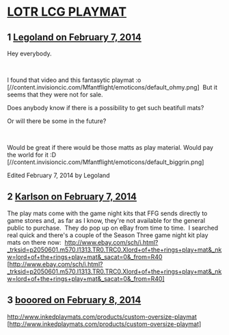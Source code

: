 # [LOTR LCG PLAYMAT](https://community.fantasyflightgames.com/topic/98727-lotr-lcg-playmat/)

## 1 [Legoland on February 7, 2014](https://community.fantasyflightgames.com/topic/98727-lotr-lcg-playmat/?do=findComment&comment=977378)

Hey everybody.

 

I found that video and this fantasytic playmat :o [//content.invisioncic.com/Mfantflight/emoticons/default_ohmy.png]  But it seems that they were not for sale.

Does anybody know if there is a possibility to get such beatifull mats?

Or will there be some in the future?

 

Would be great if there would be those matts as play material. Would pay the world for it :D [//content.invisioncic.com/Mfantflight/emoticons/default_biggrin.png]

Edited February 7, 2014 by Legoland

## 2 [Karlson on February 7, 2014](https://community.fantasyflightgames.com/topic/98727-lotr-lcg-playmat/?do=findComment&comment=977454)

The play mats come with the game night kits that FFG sends directly to game stores and, as far as I know, they're not available for the general public to purchase.  They do pop up on eBay from time to time.  I searched real quick and there's a couple of the Season Three game night kit play mats on there now:  http://www.ebay.com/sch/i.html?_trksid=p2050601.m570.l1313.TR0.TRC0.Xlord+of+the+rings+play+mat&_nkw=lord+of+the+rings+play+mat&_sacat=0&_from=R40 [http://www.ebay.com/sch/i.html?_trksid=p2050601.m570.l1313.TR0.TRC0.Xlord+of+the+rings+play+mat&_nkw=lord+of+the+rings+play+mat&_sacat=0&_from=R40]

## 3 [booored on February 8, 2014](https://community.fantasyflightgames.com/topic/98727-lotr-lcg-playmat/?do=findComment&comment=977770)

http://www.inkedplaymats.com/products/custom-oversize-playmat [http://www.inkedplaymats.com/products/custom-oversize-playmat]

